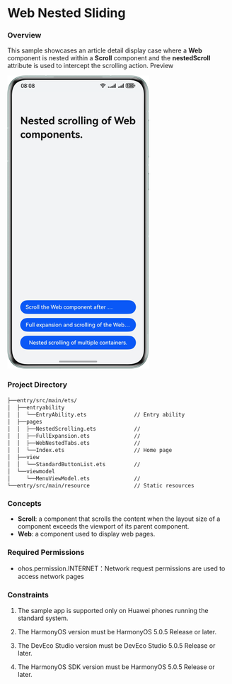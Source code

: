 # Web Nested Sliding

### Overview
This sample showcases an article detail display case where a **Web** component is nested within a **Scroll** component and the **nestedScroll** attribute is used to intercept the scrolling action. Preview

![](screenshots/device/phone_EN.png)

### Project Directory

```
├──entry/src/main/ets/
│  ├──entryability
│  │  └──EntryAbility.ets               // Entry ability
│  ├──pages                  
│  │  ├──NestedScrolling.ets            // 
│  │  ├──FullExpansion.ets              // 
│  │  ├──WebNestedTabs.ets              // 
│  │  └──Index.ets                      // Home page
│  ├──view                  
│  │  └──StandardButtonList.ets         // 
│  └──viewmodel                  
│     └──MenuViewModel.ets              // 
└──entry/src/main/resource              // Static resources

```

### Concepts
- **Scroll**: a component that scrolls the content when the layout size of a component exceeds the viewport of its parent component.
- **Web**: a component used to display web pages.

### Required Permissions

- ohos.permission.INTERNET：Network request permissions are used to access network pages

### Constraints

1. The sample app is supported only on Huawei phones running the standard system.

2. The HarmonyOS version must be HarmonyOS 5.0.5 Release or later.

3. The DevEco Studio version must be DevEco Studio 5.0.5 Release or later.

4. The HarmonyOS SDK version must be HarmonyOS 5.0.5 Release or later.
